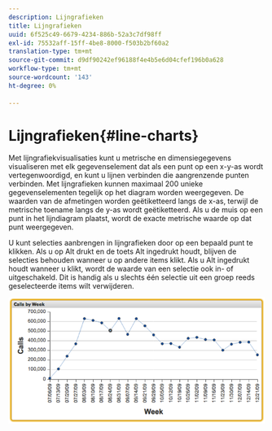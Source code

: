 ```yaml
---
description: Lijngrafieken
title: Lijngrafieken
uuid: 6f525c49-6679-4234-886b-52a3c7df98ff
exl-id: 75532aff-15ff-4be8-8000-f503b2bf60a2
translation-type: tm+mt
source-git-commit: d9df90242ef96188f4e4b5e6d04cfef196b0a628
workflow-type: tm+mt
source-wordcount: '143'
ht-degree: 0%

---
```


# Lijngrafieken{#line-charts}

Met lijngrafiekvisualisaties kunt u metrische en dimensiegegevens visualiseren met elk gegevenselement dat als een punt op een x-y-as wordt vertegenwoordigd, en kunt u lijnen verbinden die aangrenzende punten verbinden. Met lijngrafieken kunnen maximaal 200 unieke gegevenselementen tegelijk op het diagram worden weergegeven. De waarden van de afmetingen worden geëtiketteerd langs de x-as, terwijl de metrische toename langs de y-as wordt geëtiketteerd. Als u de muis op een punt in het lijndiagram plaatst, wordt de exacte metrische waarde op dat punt weergegeven.

U kunt selecties aanbrengen in lijngrafieken door op een bepaald punt te klikken. Als u op Alt drukt en de toets Alt ingedrukt houdt, blijven de selecties behouden wanneer u op andere items klikt. Als u Alt ingedrukt houdt wanneer u klikt, wordt de waarde van een selectie ook in- of uitgeschakeld. Dit is handig als u slechts één selectie uit een groep reeds geselecteerde items wilt verwijderen.

![](assets/line_chart.png)
